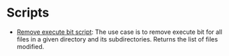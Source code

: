# Scripts
- [Remove execute bit script](https://github.com/maryjonah/Scripts/remove_execute.sh): The use case is to remove execute bit for all files in a given directory and its subdirectories.
Returns the list of files modified.
